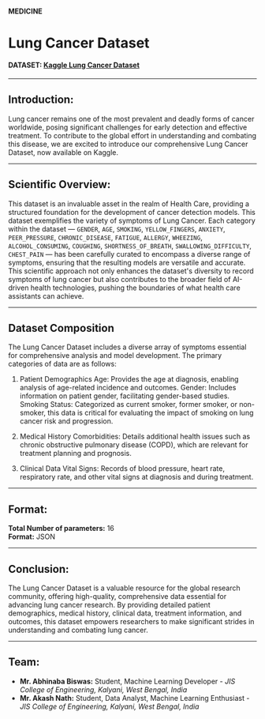 #### **MEDICINE**

# **Lung Cancer Dataset**

#### **DATASET:** [Kaggle Lung Cancer Dataset](https://www.kaggle.com/datasets/akashnath29/lung-cancer-dataset)

---

## **Introduction:**

Lung cancer remains one of the most prevalent and deadly forms of cancer worldwide, posing significant challenges for early detection and effective treatment. To contribute to the global effort in understanding and combating this disease, we are excited to introduce our comprehensive Lung Cancer Dataset, now available on Kaggle.

---

## **Scientific Overview:**

This dataset is an invaluable asset in the realm of Health Care, providing a structured foundation for the development of cancer detection models. This dataset exemplifies the variety of symptoms of Lung Cancer. Each category within the dataset &mdash; `GENDER`, `AGE`, `SMOKING`, `YELLOW_FINGERS`, `ANXIETY`, `PEER_PRESSURE`, `CHRONIC_DISEASE`, `FATIGUE`, `ALLERGY`, `WHEEZING`, `ALCOHOL_CONSUMING`, `COUGHING`, `SHORTNESS_OF_BREATH`, `SWALLOWING_DIFFICULTY`, `CHEST_PAIN` &mdash; has been carefully curated to encompass a diverse range of symptoms, ensuring that the resulting models are versatile and accurate. This scientific approach not only enhances the dataset's diversity to record symptoms of lung cancer but also contributes to the broader field of AI-driven health technologies, pushing the boundaries of what health care assistants can achieve.

---

## **Dataset Composition**

The Lung Cancer Dataset includes a diverse array of symptoms essential for comprehensive analysis and model development. The primary categories of data are as follows:

1. Patient Demographics
Age: Provides the age at diagnosis, enabling analysis of age-related incidence and outcomes.
Gender: Includes information on patient gender, facilitating gender-based studies.
Smoking Status: Categorized as current smoker, former smoker, or non-smoker, this data is critical for evaluating the impact of smoking on lung cancer risk and progression.

2. Medical History
Comorbidities: Details additional health issues such as chronic obstructive pulmonary disease (COPD), which are relevant for treatment planning and prognosis.

3. Clinical Data
Vital Signs: Records of blood pressure, heart rate, respiratory rate, and other vital signs at diagnosis and during treatment.

---

## **Format:**
**Total Number of parameters:** 16<br/>
**Format:** JSON

---

## **Conclusion:**

The Lung Cancer Dataset is a valuable resource for the global research community, offering high-quality, comprehensive data essential for advancing lung cancer research. By providing detailed patient demographics, medical history, clinical data, treatment information, and outcomes, this dataset empowers researchers to make significant strides in understanding and combating lung cancer. 

---

## **Team:**

- **Mr. Abhinaba Biswas:** Student, Machine Learning Developer - *JIS College of Engineering, Kalyani, West Bengal, India*
- **Mr. Akash Nath:** Student, Data Analyst, Machine Learning Enthusiast - *JIS College of Engineering, Kalyani, West Bengal, India*